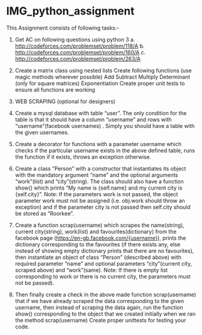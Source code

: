 # IMG_python_assignment

This Assignment consists of following tasks:- 
1. Get AC on following questions using python 3
  a. http://codeforces.com/problemset/problem/118/A
  b. http://codeforces.com/problemset/problem/160/A
  c. http://codeforces.com/problemset/problem/263/A
2. Create a matrix class using nested lists
   Create following functions (use magic methods wherever possible) 
      Add
      Subtract
      Multiply
      Determinant (only for square matrices)
      Exponentiation
   Create proper unit tests to ensure all functions are working

3. WEB SCRAPING (optional for designers)
  1. Create a mysql database with table “user”. The only condition for the table is that it should have a column “username” and rows with “username”(facebook usernames) . Simply you should have a table with the given usernames.
  2. Create a decorator for functions with a parameter username which checks if the particular username exists in the above defined table, runs the function if it exists, throws an exception otherwise.
  3. Create a class “Person” with a constructor that instantiates its object with the mandatory argument “name” and the optional arguments “work”(list) and “city”(string). The class should also have a function show() which prints “My name is {self.name} and my current city is {self.city}”. 
  Note: If the parameters work is not passed, the object parameter work must not be assigned (i.e. obj.work should throw an exception) and if the parameter city is not passed then self.city should be stored as “Roorkee”.
  4. Create a function scrap(username) which scrapes the name(string), current city(string), work(list) and favourites(dictionary) from the facebook page (https://en-gb.facebook.com/{username}), prints the dictionary corresponding to the favourites (if there exists any, else instead of showing empty dictionary prints that there are no favourites), then instantiate an object of class “Person” (described above) with required parameter “name” and optional parameters “city”(current city, scraped above) and “work”(same).
  Note: If there is empty list corresponding to work or there is no current city, the parameters must not be passed).
  5. Then finally create a check in the above made function scrap(username) that if we have already scraped the data corresponding to the given username, then instead of scraping the data again, run the function show() corresponding to the object that we created initially when we ran the method scrap(username)
  Create proper unittests for testing your code.

